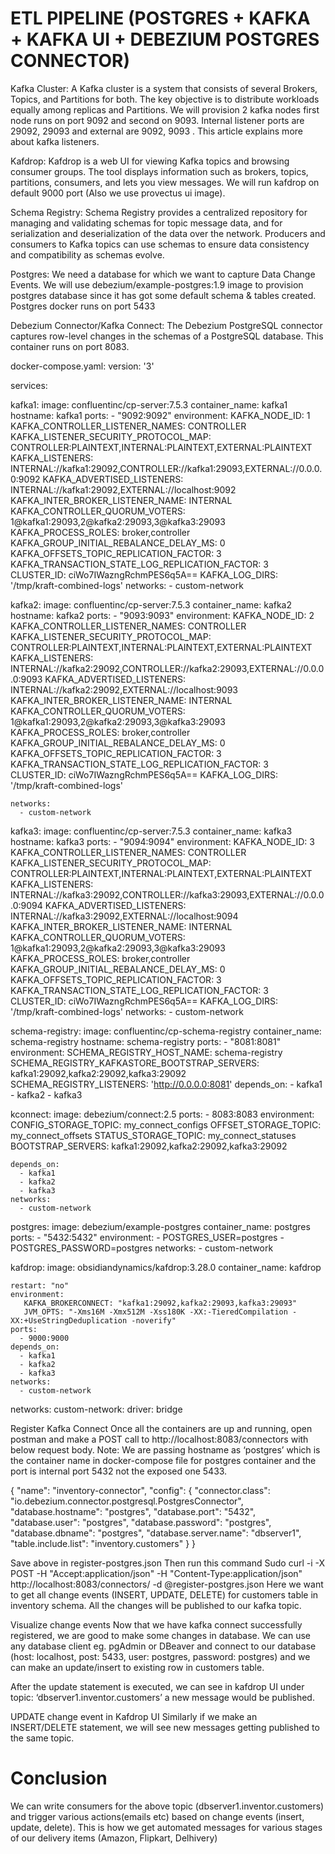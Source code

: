 

# ETL PIPELINE (POSTGRES + KAFKA + KAFKA UI + DEBEZIUM POSTGRES CONNECTOR)

Kafka Cluster: A Kafka cluster is a system that consists of several Brokers, Topics, and Partitions for both. The key objective is to distribute workloads equally among replicas and Partitions. We will provision 2 kafka nodes first node runs on port 9092 and second on 9093. Internal listener ports are 29092, 29093 and external are 9092, 9093 . This article explains more about kafka listeners.

Kafdrop: Kafdrop is a web UI for viewing Kafka topics and browsing consumer groups. The tool displays information such as brokers, topics, partitions, consumers, and lets you view messages. We will run kafdrop on default 9000 port (Also we use provectus ui image).

Schema Registry: Schema Registry provides a centralized repository for managing and validating schemas for topic message data, and for serialization and deserialization of the data over the network. Producers and consumers to Kafka topics can use schemas to ensure data consistency and compatibility as schemas evolve.

Postgres: We need a database for which we want to capture Data Change Events. We will use debezium/example-postgres:1.9 image to provision postgres database since it has got some default schema & tables created. Postgres docker runs on port 5433

Debezium Connector/Kafka Connect: The Debezium PostgreSQL connector captures row-level changes in the schemas of a PostgreSQL database. This container runs on port 8083.

docker-compose.yaml:
version: '3'

services:

  kafka1:
    image: confluentinc/cp-server:7.5.3
    container_name: kafka1
    hostname: kafka1
    ports:
      - "9092:9092"
    environment:
      KAFKA_NODE_ID: 1
      KAFKA_CONTROLLER_LISTENER_NAMES: CONTROLLER
      KAFKA_LISTENER_SECURITY_PROTOCOL_MAP: CONTROLLER:PLAINTEXT,INTERNAL:PLAINTEXT,EXTERNAL:PLAINTEXT
      KAFKA_LISTENERS: INTERNAL://kafka1:29092,CONTROLLER://kafka1:29093,EXTERNAL://0.0.0.0:9092
      KAFKA_ADVERTISED_LISTENERS: INTERNAL://kafka1:29092,EXTERNAL://localhost:9092
      KAFKA_INTER_BROKER_LISTENER_NAME: INTERNAL
      KAFKA_CONTROLLER_QUORUM_VOTERS: 1@kafka1:29093,2@kafka2:29093,3@kafka3:29093
      KAFKA_PROCESS_ROLES: broker,controller
      KAFKA_GROUP_INITIAL_REBALANCE_DELAY_MS: 0
      KAFKA_OFFSETS_TOPIC_REPLICATION_FACTOR: 3
      KAFKA_TRANSACTION_STATE_LOG_REPLICATION_FACTOR: 3
      CLUSTER_ID: ciWo7IWazngRchmPES6q5A==
      KAFKA_LOG_DIRS: '/tmp/kraft-combined-logs'
    networks:
       - custom-network

  kafka2:
    image: confluentinc/cp-server:7.5.3
    container_name: kafka2
    hostname: kafka2
    ports:
      - "9093:9093"
    environment:
      KAFKA_NODE_ID: 2
      KAFKA_CONTROLLER_LISTENER_NAMES: CONTROLLER
      KAFKA_LISTENER_SECURITY_PROTOCOL_MAP: CONTROLLER:PLAINTEXT,INTERNAL:PLAINTEXT,EXTERNAL:PLAINTEXT
      KAFKA_LISTENERS: INTERNAL://kafka2:29092,CONTROLLER://kafka2:29093,EXTERNAL://0.0.0.0:9093
      KAFKA_ADVERTISED_LISTENERS: INTERNAL://kafka2:29092,EXTERNAL://localhost:9093
      KAFKA_INTER_BROKER_LISTENER_NAME: INTERNAL
      KAFKA_CONTROLLER_QUORUM_VOTERS: 1@kafka1:29093,2@kafka2:29093,3@kafka3:29093
      KAFKA_PROCESS_ROLES: broker,controller
      KAFKA_GROUP_INITIAL_REBALANCE_DELAY_MS: 0
      KAFKA_OFFSETS_TOPIC_REPLICATION_FACTOR: 3
      KAFKA_TRANSACTION_STATE_LOG_REPLICATION_FACTOR: 3
      CLUSTER_ID: ciWo7IWazngRchmPES6q5A==
      KAFKA_LOG_DIRS: '/tmp/kraft-combined-logs'

    networks:
      - custom-network
  kafka3:
    image: confluentinc/cp-server:7.5.3
    container_name: kafka3
    hostname: kafka3
    ports:
      - "9094:9094"
    environment:
      KAFKA_NODE_ID: 3
      KAFKA_CONTROLLER_LISTENER_NAMES: CONTROLLER
      KAFKA_LISTENER_SECURITY_PROTOCOL_MAP: CONTROLLER:PLAINTEXT,INTERNAL:PLAINTEXT,EXTERNAL:PLAINTEXT
      KAFKA_LISTENERS: INTERNAL://kafka3:29092,CONTROLLER://kafka3:29093,EXTERNAL://0.0.0.0:9094
      KAFKA_ADVERTISED_LISTENERS: INTERNAL://kafka3:29092,EXTERNAL://localhost:9094
      KAFKA_INTER_BROKER_LISTENER_NAME: INTERNAL
      KAFKA_CONTROLLER_QUORUM_VOTERS: 1@kafka1:29093,2@kafka2:29093,3@kafka3:29093
      KAFKA_PROCESS_ROLES: broker,controller
      KAFKA_GROUP_INITIAL_REBALANCE_DELAY_MS: 0
      KAFKA_OFFSETS_TOPIC_REPLICATION_FACTOR: 3
      KAFKA_TRANSACTION_STATE_LOG_REPLICATION_FACTOR: 3
      CLUSTER_ID: ciWo7IWazngRchmPES6q5A==
      KAFKA_LOG_DIRS: '/tmp/kraft-combined-logs'
    networks:
      - custom-network

  schema-registry:
    image: confluentinc/cp-schema-registry
    container_name: schema-registry
    hostname: schema-registry
    ports:
      - "8081:8081"
    environment:
      SCHEMA_REGISTRY_HOST_NAME: schema-registry
      SCHEMA_REGISTRY_KAFKASTORE_BOOTSTRAP_SERVERS: kafka1:29092,kafka2:29092,kafka3:29092
      SCHEMA_REGISTRY_LISTENERS: 'http://0.0.0.0:8081'
    depends_on:
      - kafka1
      - kafka2
      - kafka3


  kconnect:
    image: debezium/connect:2.5
    ports:
      - 8083:8083
    environment:
      CONFIG_STORAGE_TOPIC: my_connect_configs
      OFFSET_STORAGE_TOPIC: my_connect_offsets
      STATUS_STORAGE_TOPIC: my_connect_statuses
      BOOTSTRAP_SERVERS: kafka1:29092,kafka2:29092,kafka3:29092

    depends_on:
      - kafka1
      - kafka2
      - kafka3
    networks:
      - custom-network
  postgres:
    image: debezium/example-postgres
    container_name: postgres
    ports:
      - "5432:5432"
    environment:
      - POSTGRES_USER=postgres
      - POSTGRES_PASSWORD=postgres
    networks:
      - custom-network


  kafdrop:
    image: obsidiandynamics/kafdrop:3.28.0
    container_name: kafdrop

    restart: "no"
    environment:
       KAFKA_BROKERCONNECT: "kafka1:29092,kafka2:29093,kafka3:29093"
       JVM_OPTS: "-Xms16M -Xmx512M -Xss180K -XX:-TieredCompilation -XX:+UseStringDeduplication -noverify"
    ports:
      - 9000:9000
    depends_on:
      - kafka1
      - kafka2
      - kafka3
    networks:
      - custom-network


networks:
  custom-network:
    driver: bridge



Register Kafka Connect
Once all the containers are up and running, open postman and make a POST call to http://localhost:8083/connectors with below request body.
Note: We are passing hostname as ‘postgres’ which is the container name in docker-compose file for postgres container and the port is internal port 5432 not the exposed one 5433.

{
    "name": "inventory-connector",
    "config": {
        "connector.class": "io.debezium.connector.postgresql.PostgresConnector",
        "database.hostname": "postgres",
        "database.port": "5432",
        "database.user": "postgres",
        "database.password": "postgres",
        "database.dbname": "postgres",
        "database.server.name": "dbserver1",
        "table.include.list": "inventory.customers"
    }
}

Save above in register-postgres.json 
Then run this command 
Sudo curl -i -X POST -H "Accept:application/json" -H  "Content-Type:application/json" http://localhost:8083/connectors/ -d @register-postgres.json
Here we want to get all change events (INSERT, UPDATE, DELETE) for customers table in inventory schema. All the changes will be published to our kafka topic.

Visualize change events
Now that we have kafka connect successfully registered, we are good to make some changes in database.
We can use any database client eg. pgAdmin or DBeaver and connect to our database (host: localhost, post: 5433, user: postgres, password: postgres) and we can make an update/insert to existing row in customers table.

After the update statement is executed, we can see in kafdrop UI under topic: ‘dbserver1.inventor.customers’ a new message would be published.

UPDATE change event in Kafdrop UI
Similarly if we make an INSERT/DELETE statement, we will see new messages getting published to the same topic.

# Conclusion
We can write consumers for the above topic (dbserver1.inventor.customers) and trigger various actions(emails etc) based on change events (insert, update, delete).
This is how we get automated messages for various stages of our delivery items (Amazon, Flipkart, Delhivery)
